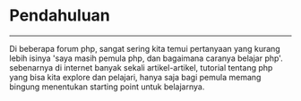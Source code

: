 # Pendahuluan

---

Di beberapa forum php, sangat sering kita temui pertanyaan yang kurang lebih isinya 'saya masih pemula php, dan bagaimana caranya belajar php'. sebenarnya di internet banyak sekali artikel-artikel, tutorial tentang php yang bisa kita explore dan pelajari, hanya saja bagi pemula memang bingung menentukan starting point untuk belajarnya.





